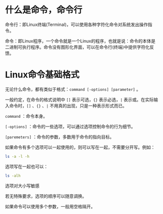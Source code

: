 # 什么是命令，命令行

命令行：即Linux终端(Terminal)，可以使用各种字符化命令对系统发出操作指令。

命令：即Linux程序，一个命令就是一个Linux的程序，也就是说：命令的本体是二进制可执行程序。命令没有图形化界面，可以在命令行(终端)中提供字符化反馈。

# Linux命令基础格式

无论什么命令，都有类似于格式：`command [-options] [parameter]` 。

一般约定，在命令的格式说明中 `[]` 表示可选，`{}` 表示必选，`|` 表示或。在实际输入命令时，`[]` 、`{}` 、`|` 不用真的出现，只是一种表示形式而已。

`command` ：命令本身。

`[-options]` ：命令的一些选项，可以通过选项控制命令的行为细节。

`[paremeters]` ：命令的参数，多数用于命令的指向目标。

如果命令有多个选项可以一起使用的，则可以写在一起，不需要分开写。例如：

```bash
ls -a -l -h
```

选项写在一起也可以：

```bash
ls -alh
```

选项对大小写敏感

若无特殊要求，选项的顺序可以随意调换。

如果命令可以使用多个参数，一般用空格隔开。


